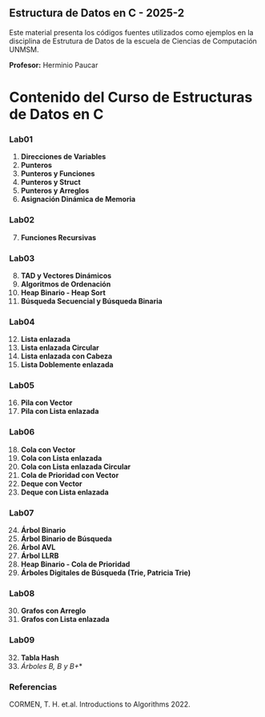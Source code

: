 ## Estructura de Datos en C - 2025-2

Este material presenta los códigos fuentes utilizados como ejemplos en la disciplina de Estrutura de Datos de la escuela de Ciencias de Computación UNMSM. 

**Profesor:** Herminio Paucar


# Contenido del Curso de Estructuras de Datos en C

### Lab01
1. **Direcciones de Variables**  
2. **Punteros**  
3. **Punteros y Funciones**  
4. **Punteros y Struct**  
5. **Punteros y Arreglos**  
6. **Asignación Dinámica de Memoria**  

### Lab02
7. **Funciones Recursivas** 

### Lab03
8. **TAD y Vectores Dinámicos**  
9. **Algoritmos de Ordenación**  
10. **Heap Binario - Heap Sort**  
11. **Búsqueda Secuencial y Búsqueda Binaria**  

### Lab04
12. **Lista enlazada**  
13. **Lista enlazada Circular**  
14. **Lista enlazada con Cabeza**  
15. **Lista Doblemente enlazada**  

### Lab05
16. **Pila con Vector**  
17. **Pila con Lista enlazada**  

### Lab06
18. **Cola con Vector**  
19. **Cola con Lista enlazada**  
20. **Cola con Lista enlazada Circular**  
21. **Cola de Prioridad con Vector**  
22. **Deque con Vector**  
23. **Deque con Lista enlazada**  

### Lab07
24. **Árbol Binario**  
25. **Árbol Binario de Búsqueda**  
26. **Árbol AVL**  
27. **Árbol LLRB**  
28. **Heap Binario - Cola de Prioridad**  
29. **Árboles Digitales de Búsqueda (Trie, Patricia Trie)**  

### Lab08
30. **Grafos con Arreglo**  
31. **Grafos con Lista enlazada**  

### Lab09
32. **Tabla Hash**  
33. **Árboles B, B* y B+**  


### Referencias 

CORMEN, T. H. et.al. Introductions to Algorithms 2022.
